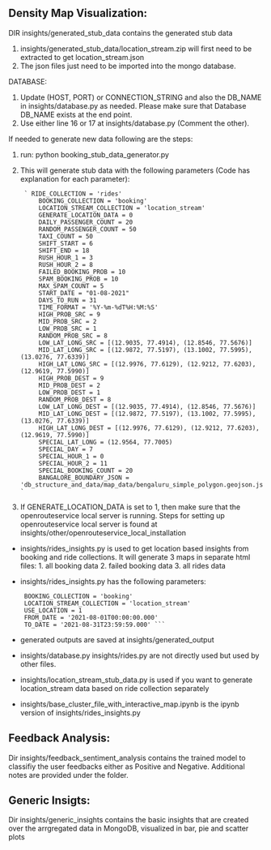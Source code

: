 Density Map Visualization:
-------------------------
DIR insights/generated_stub_data contains the generated stub data
1. insights/generated_stub_data/location_stream.zip will first need to be extracted to get location_stream.json
2. The json files just need to be imported into the mongo database. 

DATABASE:
1. Update (HOST, PORT) or CONNECTION_STRING and also the DB_NAME in insights/database.py as needed. Please make sure that Database DB_NAME exists at the end point.
2. Use either line 16 or 17 at insights/database.py (Comment the other).

If needed to generate new data following are the steps:
1. run: python booking_stub_data_generator.py
2. This will generate stub data with the following parameters (Code has explanation for each parameter):

        ` RIDE_COLLECTION = 'rides'
            BOOKING_COLLECTION = 'booking'
            LOCATION_STREAM_COLLECTION = 'location_stream'
            GENERATE_LOCATION_DATA = 0
            DAILY_PASSENGER_COUNT = 20
            RANDOM_PASSENGER_COUNT = 50
            TAXI_COUNT = 50
            SHIFT_START = 6
            SHIFT_END = 18
            RUSH_HOUR_1 = 3
            RUSH_HOUR_2 = 8
            FAILED_BOOKING_PROB = 10
            SPAM_BOOKING_PROB = 10
            MAX_SPAM_COUNT = 5
            START_DATE = "01-08-2021"
            DAYS_TO_RUN = 31
            TIME_FORMAT = '%Y-%m-%dT%H:%M:%S'
            HIGH_PROB_SRC = 9
            MID_PROB_SRC = 2
            LOW_PROB_SRC = 1
            RANDOM_PROB_SRC = 8
            LOW_LAT_LONG_SRC = [(12.9035, 77.4914), (12.8546, 77.5676)]
            MID_LAT_LONG_SRC = [(12.9872, 77.5197), (13.1002, 77.5995), (13.0276, 77.6339)]
            HIGH_LAT_LONG_SRC = [(12.9976, 77.6129), (12.9212, 77.6203), (12.9619, 77.5990)]
            HIGH_PROB_DEST = 9
            MID_PROB_DEST = 2
            LOW_PROB_DEST = 1
            RANDOM_PROB_DEST = 8
            LOW_LAT_LONG_DEST = [(12.9035, 77.4914), (12.8546, 77.5676)]
            MID_LAT_LONG_DEST = [(12.9872, 77.5197), (13.1002, 77.5995), (13.0276, 77.6339)]
            HIGH_LAT_LONG_DEST = [(12.9976, 77.6129), (12.9212, 77.6203), (12.9619, 77.5990)]
            SPECIAL_LAT_LONG = (12.9564, 77.7005)
            SPECIAL_DAY = 7
            SPECIAL_HOUR_1 = 0 
            SPECIAL_HOUR_2 = 11
            SPECIAL_BOOKING_COUNT = 20
            BANGALORE_BOUNDARY_JSON = 'db_structure_and_data/map_data/bengaluru_simple_polygon.geojson.json' `

3. If GENERATE_LOCATION_DATA is set to 1, then make sure that the openrouteservice local server is running.
       Steps for setting up openrouteservice local server is found at insights/other/openrouteservice_local_installation

* insights/rides_insights.py is used to get location based insights from booking and ride collections. It will generate 3 maps in separate html files: 
            1. all booking data
            2. failed booking data
            3. all rides data

* insights/rides_insights.py has the following parameters:
   ``` RIDE_COLLECTION = 'rides'
    BOOKING_COLLECTION = 'booking'
    LOCATION_STREAM_COLLECTION = 'location_stream'
    USE_LOCATION = 1
    FROM_DATE = '2021-08-01T00:00:00.000'
    TO_DATE = '2021-08-31T23:59:59.000' ```

* generated outputs are saved at insights/generated_output
* insights/database.py insights/rides.py are not directly used but used by other files.
* insights/location_stream_stub_data.py is used if you want to generate location_stream data based on ride collection separately 
* insights/base_cluster_file_with_interactive_map.ipynb is the ipynb version of insights/rides_insights.py

Feedback Analysis:
-----------------
Dir insights/feedback_sentiment_analysis contains the trained model to classifiy the user feedbacks either as Positive and Negative.
Additional notes are provided under the folder.

Generic Insigts:
---------------
Dir insights/generic_insights contains the basic insights that are created over the arrgregated data in MongoDB, visualized in bar, pie and scatter plots

